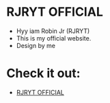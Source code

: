# RJRYT OFFICIAL

- Hyy iam Robin Jr (RJRYT)
- This is my official website.
- Design by me

# Check it out: 
- [RJRYT OFFICIAL](https://rjryt.me)
